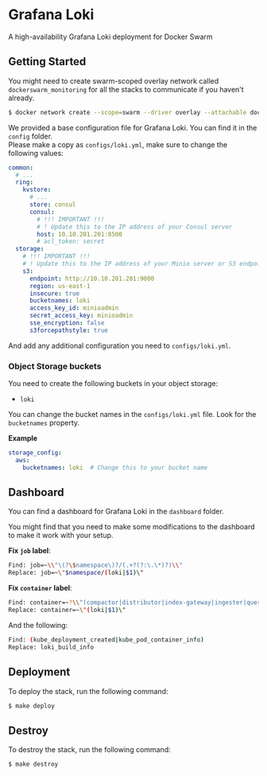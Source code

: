 # Grafana Loki
A high-availability Grafana Loki deployment for Docker Swarm

## Getting Started

You might need to create swarm-scoped overlay network called `dockerswarm_monitoring` for all the stacks to communicate if you haven't already.

```sh
$ docker network create --scope=swarm --driver overlay --attachable dockerswarm_monitoring
```

We provided a base configuration file for Grafana Loki. You can find it in the `config` folder.  
Please make a copy as `configs/loki.yml`, make sure to change the following values:

```yml
common:
  # ...
  ring:
    kvstore:
      # ...
      store: consul
      consul:
        # !!! IMPORTANT !!!
        # ! Update this to the IP address of your Consul server
        host: 10.10.201.201:8500
        # acl_token: secret
  storage:
    # !!! IMPORTANT !!!
    # ! Update this to the IP address of your Minio server or S3 endpoint
    s3: 
      endpoint: http://10.10.201.201:9000
      region: us-east-1
      insecure: true
      bucketnames: loki
      access_key_id: minioadmin
      secret_access_key: minioadmin
      sse_encryption: false
      s3forcepathstyle: true
```

And add any additional configuration you need to `configs/loki.yml`.

### Object Storage buckets

You need to create the following buckets in your object storage:
- `loki`

You can change the bucket names in the `configs/loki.yml` file. Look for the `bucketnames` property.

**Example**
```yaml
storage_config:
  aws:
    bucketnames: loki  # Change this to your bucket name
```

## Dashboard

You can find a dashboard for Grafana Loki in the `dashboard` folder.

You might find that you need to make some modifications to the dashboard to make it work with your setup.

**Fix `job` label**:
```sh
Find: job=~\\"\(?\$namespace\)?/(.+?(?:\.\*)?)\\"
Replace: job=~\"$namespace/(loki|$1)\"
```

**Fix `container` label**:
```sh
Find: container=~?\\"(compactor|distributor|index-gateway|ingester|querier|query-frontend|query-scheduler|ruler)\\"
Replace: container=~\"(loki|$1)\"
```
And the following:
```sh
Find: (kube_deployment_created|kube_pod_container_info)
Replace: loki_build_info
```

## Deployment

To deploy the stack, run the following command:

```sh
$ make deploy
```

## Destroy

To destroy the stack, run the following command:

```sh
$ make destroy
```
